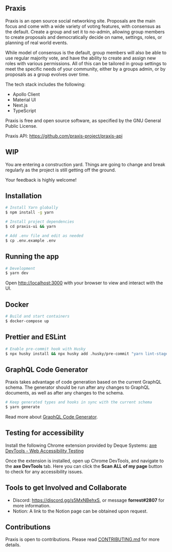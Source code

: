 ## Praxis

Praxis is an open source social networking site. Proposals are the main focus and come with a wide variety of voting features, with consensus as the default. Create a group and set it to no-admin, allowing group members to create proposals and democratically decide on name, settings, roles, or planning of real world events.

While model of consensus is the default, group members will also be able to use regular majority vote, and have the ability to create and assign new roles with various permissions. All of this can be tailored in group settings to meet the specific needs of your community, either by a groups admin, or by proposals as a group evolves over time.

The tech stack includes the following:

- Apollo Client
- Material UI
- Next.js
- TypeScript

Praxis is free and open source software, as specified by the GNU General Public License.

Praxis API: https://github.com/praxis-project/praxis-api

## WIP

You are entering a construction yard. Things are going to change and break regularly as the project is still getting off the ground.

Your feedback is highly welcome!

## Installation

```bash
# Install Yarn globally
$ npm install -g yarn

# Install project dependencies
$ cd praxis-ui && yarn

# Add .env file and edit as needed
$ cp .env.example .env
```

## Running the app

```bash
# Development
$ yarn dev
```

Open [http://localhost:3000](http://localhost:3000) with your browser to view and interact with the UI.

## Docker

```bash
# Build and start containers
$ docker-compose up
```

## Prettier and ESLint

```bash
# Enable pre-commit hook with Husky
$ npx husky install && npx husky add .husky/pre-commit "yarn lint-staged"
```

## GraphQL Code Generator

Praxis takes advantage of code generation based on the current GraphQL schema. The generator should be run after any changes to GraphQL documents, as well as after any changes to the schema.

```bash
# Keep generated types and hooks in sync with the current schema
$ yarn generate
```

Read more about [GraphQL Code Generator](https://www.the-guild.dev/graphql/codegen/docs/getting-started).

## Testing for accessibility

Install the following Chrome extension provided by Deque Systems: [axe DevTools - Web Accessibility Testing](https://chrome.google.com/webstore/detail/axe-devtools-web-accessib/lhdoppojpmngadmnindnejefpokejbdd?hl=en-US)

Once the extension is installed, open up Chrome DevTools, and navigate to the **axe DevTools** tab. Here you can click the **Scan ALL of my page** button to check for any accessibility issues.

## Tools to get Involved and Collaborate

- Discord: https://discord.gg/s5MxNBehxS, or message **forrest#2807** for more information.
- Notion: A link to the Notion page can be obtained upon request.

## Contributions

Praxis is open to contributions. Please read [CONTRIBUTING.md](https://github.com/praxis-project/praxis-ui/blob/main/CONTRIBUTING.md) for more details.
